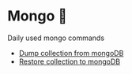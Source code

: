 # Mongo :shell:
Daily used mongo commands

- [Dump collection from mongoDB](mongo-dump-collection.md)
- [Restore collection to mongoDB](mongo-restore-collection.md)